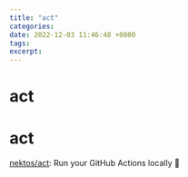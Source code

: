 ```yaml
---
title: "act"
categories: 
date: 2022-12-03 11:46:48 +0800
tags: 
excerpt: 
---
```



# act





# act

[nektos/act](https://github.com/nektos/act): Run your GitHub Actions locally 🚀




